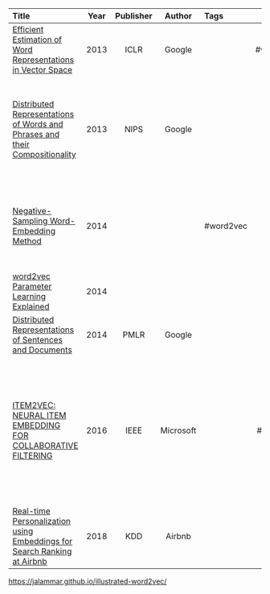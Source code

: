 | Title                                                                                                                                                                                           | Year | Publisher |  Author   | Tags      |   Alias   |   Score    | IsRead |                                                Notes                                                | Remarks                                          |
| :---------------------------------------------------------------------------------------------------------------------------------------------------------------------------------------------- | :--: | :-------: | :-------: | :-------- | :-------: | :--------: | :----: | :-------------------------------------------------------------------------------------------------: | ------------------------------------------------ |
| [Efficient Estimation of Word Representations in Vector Space]([2013][Google][word2vec]%20Efficient%20Estimation%20of%20Word%20Representations%20in%20Vector%20Space.pdf)                       | 2013 |   ICLR    |  Google   |           | #word2vec | ⭐️⭐️⭐️⭐️⭐️ |   Y    |         [论文解读](Efficient%20Estimation%20of%20Word%20Representations%20in%20Vector%20Space)          | 开山之作                                             |
| [Distributed Representations of Words and Phrases and their Compositionality]([2013][Google]%20Distributed%20Representations%20of%20Words%20and%20Phrases%20and%20their%20Compositionality.pdf) | 2013 |   NIPS    |  Google   |           |           | ⭐️⭐️⭐️⭐️⭐️ |   Y    | [论文解读](Distributed%20Representations%20of%20Words%20and%20Phrases%20and%20their%20Compositionality) | 提出 Negative Sampling 替代 层次 softmax以及高频词降采样、词组等策略 |
| [Negative-Sampling Word-Embedding Method]([2014]%20Negative-Sampling%20Word-Embedding%20Method.pdf)                                                                                             | 2014 |           |           | #word2vec |           | ⭐️⭐️⭐️⭐️⭐️ |   Y    |                                                                                                     | 详细证明了 负采样的 合理性，并指出其 确切的训练目标                      |
| [word2vec Parameter Learning Explained]([2014]%20word2vec%20Parameter%20Learning%20Explained.pdf)                                                                                               | 2014 |           |           |           |           |            |   N    |                                                                                                     |                                                  |
| [Distributed Representations of Sentences and Documents]([2014][Google]%20Distributed%20Representations%20of%20Sentences%20and%20Documents.pdf)                                                 | 2014 |   PMLR    |  Google   |           |           |            |   N    |                                                                                                     |                                                  |
| [ITEM2VEC: NEURAL ITEM EMBEDDING FOR COLLABORATIVE FILTERING]([2016][Microsoft][item2vec]%20ITEM2VEC-%20NEURAL%20ITEM%20EMBEDDING%20FOR%20COLLABORATIVE%20FILTERING.pdf)                        | 2016 |   IEEE    | Microsoft |           | #item2vec |    ⭐️⭐️    |   Y    |                                                                                                     | 把用户浏览的商品集合共现作为正例（即上下文时间窗为整个集合空间），忽略了时间和空间信息      |
| [Real-time Personalization using Embeddings for Search Ranking at Airbnb]([2018][Airbnb]%20Real-time%20Personalization%20using%20Embeddings%20for%20Search%20Ranking%20at%20Airbnb.pdf)         | 2018 |    KDD    |  Airbnb   |           |           |  ⭐️⭐⭐️⭐⭐️  |   Y    |   [论文解读](Real-time%20Personalization%20using%20Embeddings%20for%20Search%20Ranking%20at%20Airbnb)   | KDD'18 Best Paper                                |
https://jalammar.github.io/illustrated-word2vec/
